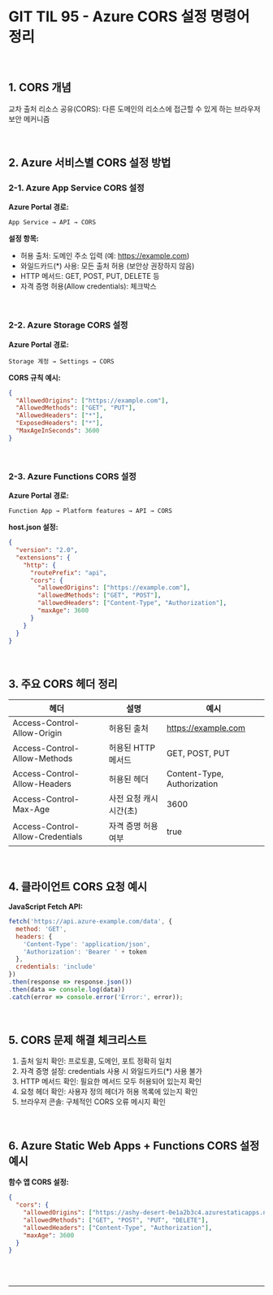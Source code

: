 # GIT TIL 95 - Azure CORS 설정 명령어 정리

<br>

## 1. CORS 개념
교차 출처 리소스 공유(CORS): 다른 도메인의 리소스에 접근할 수 있게 하는 브라우저 보안 메커니즘

<br>

## 2. Azure 서비스별 CORS 설정 방법

### 2-1. Azure App Service CORS 설정

**Azure Portal 경로:**
```
App Service → API → CORS
```

**설정 항목:**
- 허용 출처: 도메인 주소 입력 (예: https://example.com)
- 와일드카드(*) 사용: 모든 출처 허용 (보안상 권장하지 않음)
- HTTP 메서드: GET, POST, PUT, DELETE 등
- 자격 증명 허용(Allow credentials): 체크박스

<br>

### 2-2. Azure Storage CORS 설정

**Azure Portal 경로:**
```
Storage 계정 → Settings → CORS
```

**CORS 규칙 예시:**
```json
{
  "AllowedOrigins": ["https://example.com"],
  "AllowedMethods": ["GET", "PUT"],
  "AllowedHeaders": ["*"],
  "ExposedHeaders": ["*"],
  "MaxAgeInSeconds": 3600
}
```

<br>

### 2-3. Azure Functions CORS 설정

**Azure Portal 경로:**
```
Function App → Platform features → API → CORS
```

**host.json 설정:**
```json
{
  "version": "2.0",
  "extensions": {
    "http": {
      "routePrefix": "api",
      "cors": {
        "allowedOrigins": ["https://example.com"],
        "allowedMethods": ["GET", "POST"],
        "allowedHeaders": ["Content-Type", "Authorization"],
        "maxAge": 3600
      }
    }
  }
}
```

<br>

## 3. 주요 CORS 헤더 정리

| 헤더 | 설명 | 예시 |
|------|------|------|
| Access-Control-Allow-Origin | 허용된 출처 | https://example.com |
| Access-Control-Allow-Methods | 허용된 HTTP 메서드 | GET, POST, PUT |
| Access-Control-Allow-Headers | 허용된 헤더 | Content-Type, Authorization |
| Access-Control-Max-Age | 사전 요청 캐시 시간(초) | 3600 |
| Access-Control-Allow-Credentials | 자격 증명 허용 여부 | true |

<br>

## 4. 클라이언트 CORS 요청 예시

**JavaScript Fetch API:**
```javascript
fetch('https://api.azure-example.com/data', {
  method: 'GET',
  headers: {
    'Content-Type': 'application/json',
    'Authorization': 'Bearer ' + token
  },
  credentials: 'include'
})
.then(response => response.json())
.then(data => console.log(data))
.catch(error => console.error('Error:', error));
```

<br>

## 5. CORS 문제 해결 체크리스트

1. 출처 일치 확인: 프로토콜, 도메인, 포트 정확히 일치
2. 자격 증명 설정: credentials 사용 시 와일드카드(*) 사용 불가
3. HTTP 메서드 확인: 필요한 메서드 모두 허용되어 있는지 확인
4. 요청 헤더 확인: 사용자 정의 헤더가 허용 목록에 있는지 확인
5. 브라우저 콘솔: 구체적인 CORS 오류 메시지 확인

<br>

## 6. Azure Static Web Apps + Functions CORS 설정 예시

**함수 앱 CORS 설정:**
```json
{
  "cors": {
    "allowedOrigins": ["https://ashy-desert-0e1a2b3c4.azurestaticapps.net"],
    "allowedMethods": ["GET", "POST", "PUT", "DELETE"],
    "allowedHeaders": ["Content-Type", "Authorization"],
    "maxAge": 3600
  }
}
```

<br><br>

---

<br><br>
